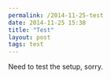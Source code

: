```yaml
---
permalink: /2014-11-25-test
date: 2014-11-25 15:38
title: "Test"
layout: post
tags: test
---
```

Need to test the setup, sorry. 
